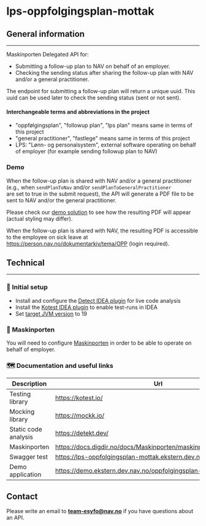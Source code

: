 # lps-oppfolgingsplan-mottak

## General information
<hr>

Maskinporten Delegated API for:

- Submitting a follow-up plan to NAV on behalf of an employer.
- Checking the sending status after sharing the follow-up plan with NAV and/or a general practitioner.

The endpoint for submitting a follow-up plan will return a unique uuid. This uuid can be used later to check the sending status (sent or not sent).

#### Interchangeable terms and abbreviations in the project

+ "oppfølgingsplan", "followup plan", "lps plan" means same in terms of this project
+ "general practitioner", "fastlege"  means same in terms of this project
+ LPS: "Lønn- og personalsystem", external software operating on behalf of employer (for example sending followup plan
  to NAV)

### Demo

When the follow-up plan is shared with NAV and/or a general practitioner 
(e.g., when `sendPlanToNav` and/or `sendPlanToGeneralPractitioner`  <br> 
are set to true in the submit request), the API will generate a PDF file to be sent to NAV and/or the general practitioner. <br>

Please check our [demo solution](https://demo.ekstern.dev.nav.no/oppfolgingsplan-lps) to see how the resulting PDF will
appear (actual styling may differ). <br>

When the follow-up plan is shared with NAV, the resulting PDF is accessible to the employee on sick leave at
https://person.nav.no/dokumentarkiv/tema/OPP (login required).


## Technical
<hr>

### 🚀 Initial setup

- Install and configure the [Detect IDEA plugin](https://plugins.jetbrains.com/plugin/10761-detekt) for live code
  analysis
- Install the [Kotest IDEA plugin](https://plugins.jetbrains.com/plugin/14080-kotest) to enable test-runs in IDEA
- Set [target JVM version](https://www.jetbrains.com/help/idea/compiler-kotlin-compiler.html#kotlin-compiler-jvm-settings) to 19

### 🤖 Maskinporten

You will need to configure [Maskinporten](https://docs.digdir.no/docs/Maskinporten/maskinporten_summary.html) 
in order to be able to operate on behalf of employer. <br>

### 🗺️ Documentation and useful links

| Description          | Url                                                                |
|----------------------|--------------------------------------------------------------------|
| Testing library      | https://kotest.io/                                                 |
| Mocking library      | https://mockk.io/                                                  |
| Static code analysis | https://detekt.dev/                                                |
| Maskinporten         | https://docs.digdir.no/docs/Maskinporten/maskinporten_summary.html |
| Swagger test         | https://lps-oppfolgingsplan-mottak.ekstern.dev.nav.no/swagger      |
| Demo application     | https://demo.ekstern.dev.nav.no/oppfolgingsplan-lps                |

## Contact

Please write an email to **team-esyfo@nav.no** if you have questions about an API.
